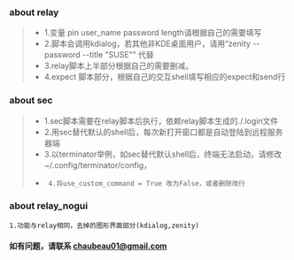 ### about relay
>*    1.变量 pin user_name  password length请根据自己的需要填写
>*    2.脚本会调用kdialog，若其他非KDE桌面用户，请用“zenity --password  --title "SUSE"” 代替
>*    3.relay脚本上半部分根据自己的需要删减。
>*    4.expect 脚本部分，根据自己的交互shell填写相应的expect和send行

### about sec
>*    1.sec脚本需要在relay脚本后执行，依赖relay脚本生成的./.login文件
>*    2.用sec替代默认的shell后，每次新打开窗口都是自动登陆到远程服务器端
>*    3.以terminator举例，如sec替代默认shell后，终端无法启动，请修改 ~/.config/terminator/config，
>*      4.将use_custom_command = True 改为False，或者删除改行

### about relay_nogui
    1.功能与relay相同，去掉的图形界面部分(kdialog,zenity)

#### 如有问题，请联系 chaubeau01@gmail.com
